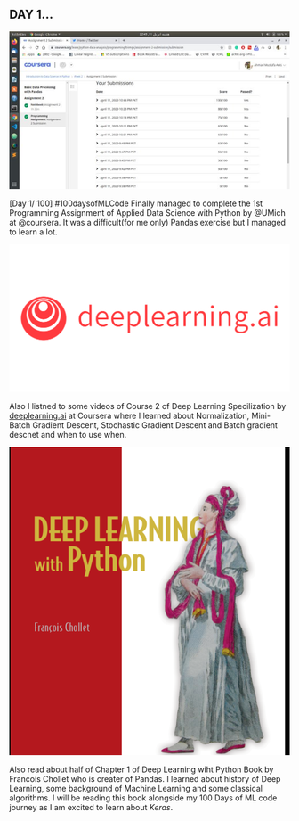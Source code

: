 ## DAY 1...
<img src="1.jpeg"></img>

  [Day 1/ 100] #100daysofMLCode Finally managed to complete the 1st Programming Assignment of Applied Data Science with Python by @UMich at @coursera. It was a difficult(for me only) Pandas exercise but I managed to learn a lot. 

<img src="2.png"></img>

  Also I listned to some videos of Course 2 of Deep Learning Specilization by [deeplearning.ai](deeplearning.ai) at Coursera    where I learned about Normalization, Mini-Batch Gradient Descent, Stochastic Gradient Descent and Batch gradient descnet and when to use when.
  
<img src="3.png"></img>

Also read about half of Chapter 1 of Deep Learning wiht Python Book by Francois Chollet who is creater of Pandas. I learned about history of Deep Learning, some background of Machine Learning and some classical algorithms. I will be reading this book alongside my 100 Days of ML code journey as I am excited to learn about *Keras*.
